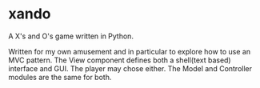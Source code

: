 xando
=====

A X's and O's game written in Python.

Written for my own amusement and in particular to explore how to use an MVC pattern. 
The View component defines both a shell(text based) interface and GUI. The player
may chose either. The Model and Controller modules are the same for both.      

